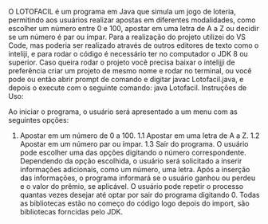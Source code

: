  O LOTOFACIL é um programa em Java que simula um jogo de loteria, permitindo aos usuários realizar apostas em diferentes modalidades, como escolher um número entre 0 e 100, apostar em uma letra de A a Z ou decidir se um número é par ou ímpar.
  Para a realização do projeto utilizei do VS Code, mas poderia ser realizado através de outros editores de texto como o inteliji, e para rodar o código é necessário ter no computador o JDK 8 ou superior.
   Caso queira rodar o projeto você precisa baixar o intelijji de preferência criar um projeto de mesmo nome e rodar no terminal, ou você pode ou então abrir prompt de comando e digitar javac Lotofacil.java, e depois o execute com o seguinte comando: java Lotofacil.
   Instruções de Uso:

Ao iniciar o programa, o usuário será apresentado a um menu com as seguintes opções:
1. Apostar em um número de 0 a 100.
1.1 Apostar em uma letra de A a Z.
1.2 Apostar em um número par ou ímpar.
1.3 Sair do programa.
O usuário pode escolher uma das opções digitando o número correspondente.
Dependendo da opção escolhida, o usuário será solicitado a inserir informações adicionais, como um número, uma letra.
Após a inserção das informações, o programa informará se o usuário ganhou ou perdeu e o valor do prêmio, se aplicável.
O usuário pode repetir o processo quantas vezes desejar até optar por sair do programa digitando 0.
  Todas as bibliotecas estão no começo do código logo depois do import, são bibliotecas forncidas pelo JDK.
